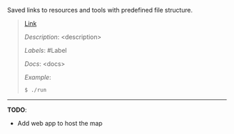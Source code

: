 Saved links to resources and tools with predefined file structure.

> [Link](href)
>
> *Description*: \<description>
>
> *Labels*: #Label
>
> *Docs*: \<docs>
>
> *Example*:
>
> ```bash
> $ ./run
> ```

---

**TODO**:

- Add web app to host the map
